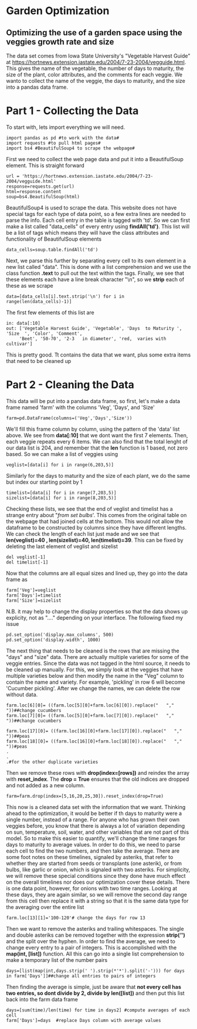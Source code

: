 # Garden Optimization
## Optimizing the use of a garden space using the veggies growth rate and size


The data set comes from Iowa State University's "Vegetable Harvest Guide" at https://hortnews.extension.iastate.edu/2004/7-23-2004/vegguide.html.  This gives the name of the vegetable, the number of days to maturity, the size of the plant, color attributes, and the comments for each veggie.  We wanto to collect the name of the veggie, the days to maturity, and the size into a pandas data frame.

# Part 1 - Collecting the Data
To start with, lets import everything we will need.
```
import pandas as pd #to work with the data#
import requests #to pull html pages#
import bs4 #BeautifulSoup4 to scrape the webpage#
```
First we need to collect the web page data and put it into a BeautifulSoup element.  This is straight forward
```
url = 'https://hortnews.extension.iastate.edu/2004/7-23-2004/vegguide.html'
response=requests.get(url)
html=response.content
soup=bs4.BeautifulSoup(html)
``` 

BeautifulSoup4 is used to scrape the data.  This website does not have special tags for each type of data point, so a few extra lines are needed to parse the info. Each cell entry in the table is tagged with 'td'.  So we can first make a list called "data_cells" of every entry using **findAll('td')**.  This list will be a list of tags which means they will have the class attributes and functionality of BeautifulSoup elements
```
data_cells=soup.table.findAll('td')
```
Next, we parse this further by separating every cell to its own element in a new list called "data".  This is done with a list comprehension and we use the class function **.text** to pull out the text within the tags.  Finally, we see that these elements each have a line break character "\n", so we **strip** each of these as we scrape
```
data=[data_cells[i].text.strip('\n') for i in range(len(data_cells)-1)]
```
The first few elements of this list are
```
in: data[:10]
out: ['Vegetable Harvest Guide', 'Vegetable', 'Days  to Maturity ', 'Size  ', 'Color', 'Comment', 
     'Beet', '50-70', '2-3   in diameter', 'red,  varies with cultivar']
```
This is pretty good. Tt contains the data that we want, plus some extra items that need to be cleaned up

# Part 2 - Cleaning the Data
This data will be put into a pandas data frame, so first, let's make a data frame named 'farm' with the columns 'Veg', 'Days', and 'Size'
```
farm=pd.DataFrame(columns=('Veg','Days','Size'))
```
We'll fill this frame column by column, using the pattern of the 'data' list above.  We see from **data[:10]** that we dont want the first 7 elements.  Then, each veggie repeats every 6 items.  We can also find that the total lenght of our data list is 204, and remember that the **len** function is 1 based, not zero based.  So we can make a list of veggies using
```
veglist=[data[i] for i in range(6,203,5)]
```
Similarly for the days to maturity and the size of each plant, we do the same but index our starting point by 1 
```
timelist=[data[i] for i in range(7,203,5)]
sizelist=[data[i] for i in range(8,203,5)]
```
Checking these lists, we see that the end of veglist and timelist has a strange entry about "*from set bulbs*'.  This comes from the original table on the webpage that had joined cells at the bottom.  This would not allow the dataframe to be constructed by columns since they have different lengths.  We can check the length of each list just made and we see that **len(veglist)=40 , len(sizelist)=40, len(timelist)=39**.  This can be fixed by deleting the last element of veglist and sizelist 
```
del veglist[-1]
del timelist[-1]
```
Now that the columns are all equal sizes and lined up, they go into the data frame as
```
farm['Veg']=veglist
farm['Days']=timelist
farm['Size']=sizelist
```
N.B.  it may help to change the display properties so that the data shows up explicity, not as "...." depending on your interface.  The following fixed my issue
```
pd.set_option('display.max_columns', 500)
pd.set_option('display.width', 1000)
```
The next thing that needs to be cleaned is the rows that are missing the "days" and "size" data.  There are actually multiple varieties for some of the veggie entries.  Since the data was not tagged in the html source, it needs to be cleaned up manually.  For this, we simply look at the veggies that have multiple varieties below and then modify the name in the "Veg" column to contain the name and variety.  For example, 'pickling' in row 6 will become 'Cucumber pickling'.  After we change the names, we can delete the row without data.  
```
farm.loc[6][0]= ((farm.loc[5][0]+farm.loc[6][0]).replace("   "," "))##change cucumbers
farm.loc[7][0]= ((farm.loc[5][0]+farm.loc[7][0]).replace("   "," "))##change cucumbers

farm.loc[17][0]= ((farm.loc[16][0]+farm.loc[17][0]).replace("   "," "))##peas
farm.loc[18][0]= ((farm.loc[16][0]+farm.loc[18][0]).replace("   "," "))#peas
.
.
.#for the other duplicate varieties
```
Then we remove these rows with **drop(index=[rows])** and reindex the array with **reset_index**.  The **drop = True** ensures that the old indices are dropped and not added as a new column.
```
farm=farm.drop(index=[5,16,20,25,30]).reset_index(drop=True)
```
This now is a cleaned data set with the information that we want.  Thinking ahead to the optimization, it would be better if th days to maturity were a single number, instead of a range.  For anyone who has grown their own veggies before, you know that there is always a lot of variation depending on sun, temperature, soil, water, and other variables that are not part of this model.  So to make this easier to quantify, we'll change the time ranges for days to maturity to average values. In order to do this, we need to parse each cell to find the two numbers, and then take the average.  There are some foot notes on these timelines, signaled by asteriks, that refer to whether they are started from seeds or transplants (one asterik), or from bulbs, like garlic or onion, which is signaled with two asteriks.  For simplicity, we will remove these special conditions since they done have much effect on the overall timelines nor does our optimization cover these details.  There is one data point, however, for onions with two time ranges.  Looking at these days, they are again similar, so we will remove the second day range from this cell then replace it with a string so that it is the same data type for the averaging over the entire list
```
farm.loc[13][1]='100-120'# change the days for row 13
```
Then we want to remove the asteriks and trailing whitespaces.  The single and double asteriks can be removed together with the expression **strip(*'*')**  and the split over the hyphen. In order to find the average, we need to change every entry to a pair of integers.  This is accomplished with the **map(int, [list])** function. All this can go into a single list comprehension to make a temporary list of the number pairs 
```
days=[list(map(int,days.strip(' ').strip(*'*').split('-'))) for days in farm['Days']]##change all entries to pairs of integers
```
Then finding the average is simple, just be aware that **not every cell has two entries, so dont divide by 2, divide by len([list])** and then put this list back into the farm data frame
```
days=[sum(time)/len(time) for time in days2] #compute averages of each cell
farm['Days']=days  #replace Days column with average values
```
